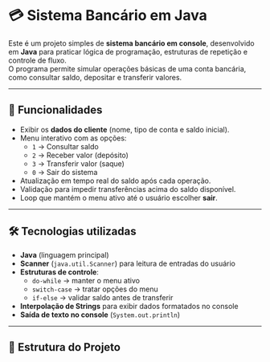 # 💳 Sistema Bancário em Java

Este é um projeto simples de **sistema bancário em console**, desenvolvido em **Java** para praticar lógica de programação, estruturas de repetição e controle de fluxo.  
O programa permite simular operações básicas de uma conta bancária, como consultar saldo, depositar e transferir valores.

---

## 🚀 Funcionalidades

- Exibir os **dados do cliente** (nome, tipo de conta e saldo inicial).
- Menu interativo com as opções:
  - `1` → Consultar saldo
  - `2` → Receber valor (depósito)
  - `3` → Transferir valor (saque)
  - `0` → Sair do sistema
- Atualização em tempo real do saldo após cada operação.
- Validação para impedir transferências acima do saldo disponível.
- Loop que mantém o menu ativo até o usuário escolher **sair**.

---

## 🛠️ Tecnologias utilizadas

- **Java** (linguagem principal)
- **Scanner** (`java.util.Scanner`) para leitura de entradas do usuário
- **Estruturas de controle**:
  - `do-while` → manter o menu ativo
  - `switch-case` → tratar opções do menu
  - `if-else` → validar saldo antes de transferir
- **Interpolação de Strings** para exibir dados formatados no console
- **Saída de texto no console** (`System.out.println`)

---

## 📂 Estrutura do Projeto

